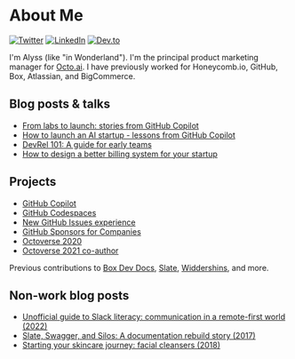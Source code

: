 # About Me
[![Twitter](https://img.shields.io/badge/Twitter-%40PreciselyAlyss-1DA1F2)](https://twitter.com/PreciselyAlyss)
[![LinkedIn](https://img.shields.io/badge/Linked-In-2867B2)](https://www.linkedin.com/in/alyssnoland/)
[![Dev.to](https://img.shields.io/badge/Dev.to-PreciselyAlyss-6d2aff)](https://dev.to/preciselyalyss)

I'm Alyss (like "in Wonderland"). I'm the principal product marketing manager for [Octo.ai](https://octo.ai/). I have previously worked for Honeycomb.io, GitHub, Box, Atlassian, and BigCommerce. 

## Blog posts & talks
- [From labs to launch: stories from GitHub Copilot](https://www.heavybit.com/library/video/from-labs-to-launch-stories-from-github-copilot)
- [How to launch an AI startup - lessons from GitHub Copilot](https://www.heavybit.com/library/article/how-to-launch-an-ai-startup-github-copilot-lessons)
- [DevRel 101: A guide for early teams](https://www.heavybit.com/library/article/devrel-101-a-getting-started-guide-for-early-teams)
- [How to design a better billing system for your startup](https://www.heavybit.com/library/article/how-to-design-a-billing-system-for-your-startup)

## Projects
- [GitHub Copilot](https://copilot.github.com/)
- [GitHub Codespaces](https://github.blog/2021-08-11-githubs-engineering-team-moved-codespaces/)
- [New GitHub Issues experience](https://github.blog/2021-06-23-introducing-new-github-issues/)
- [GitHub Sponsors for Companies](https://github.blog/2020-12-08-new-from-universe-2020-dark-mode-github-sponsors-for-companies-and-more/)
- [Octoverse 2020](https://octoverse.github.com/2020)
- [Octoverse 2021 co-author](https://octoverse.github.com)

Previous contributions to [Box Dev Docs](https://github.com/box/developer.box.com), [Slate](https://github.com/slatedocs/slate), [Widdershins](https://github.com/Mermade/widdershins), and more.

## Non-work blog posts
- [Unofficial guide to Slack literacy: communication in a remote-first world (2022)](https://dev.to/preciselyalyss/unofficial-guide-to-slack-literacy-navigating-communication-in-a-remote-first-world-dbd)
- [Slate, Swagger, and Silos: A documentation rebuild story (2017)](https://dev.to/preciselyalyss/slate-swagger-and-silos---a-documentation-rebuild-story-bif)
- [Starting your skincare journey: facial cleansers (2018)](https://okalyss.com/skincare/2018/11/19/skincare-intro.html)
